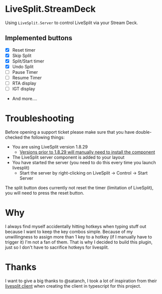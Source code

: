 [LS-server]: https://github.com/LiveSplit/LiveSplit.Server/releases

# LiveSplit.StreamDeck

Using `LiveSplit.Server` to control LiveSplit via your Stream Deck.

## Implemented buttons
- [x] Reset timer
- [x] Skip Split
- [x] Split/Start timer
- [x] Undo Split
- [ ] Pause Timer
- [ ] Resume Timer
- [ ] RTA display
- [ ] IGT display
- And more....

# Troubleshooting
Before opening a support ticket please make sure that you have double-checked the following things:
- You are using LiveSplit version 1.8.29
  - [Versions prior to 1.8.29 will manually need to install the component][LS-server]
- The LiveSplit server component is added to your layout
- You have started the server (you need to do this every time you launch livesplit)
  - Start the server by right-clicking on LiveSplit -> Control -> Start Server
 
The split button does currently not reset the timer (limitation of LiveSplit), you will need to press the reset button.

# Why
I always find myself accidentally hitting hotkeys when typing stuff out because I want to keep the key combos simple.
Because of my unwillingness to assign more than 1 key to a hotkey (if I manually have to trigger it) I'm not a fan of them.
That is why I decided to build this plugin, just so I don't have to sacrifice hotkeys for livesplit.

# Thanks
I want to give a big thanks to @satanch, I took a lot of inspiration from their [livesplit client](https://github.com/satanch/node-livesplit-client) when creating the client in typescript for this project.